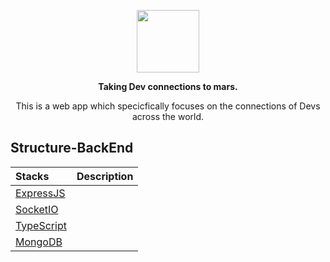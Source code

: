 <p align="center"><img height=100 src="https://i.postimg.cc/7L0M5g62/Loho.jpg" /></p>

<p align="center">
  <strong>Taking Dev connections to mars.</strong>
</p>

<p align="center">This is a web app which specicfically focuses on the connections of Devs across the world.</p>

## Structure-BackEnd

|  Stacks                                       |      Description                |
| :-------------------                          | :-------------------:           |
|  [ExpressJS](https://expressjs.com/)          |                                 |
|  [SocketIO](https://socket.io/)               |                                 |
|  [TypeScript](https://www.typescriptlang.org/)|                                 |  
|  [MongoDB](https://www.mongodb.com/)          |                                 |
